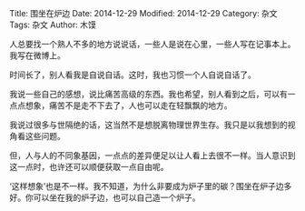 Title: 围坐在炉边
Date: 2014-12-29
Modified: 2014-12-29
Category: 杂文
Tags: 杂文
Author: 木馍

人总要找一个熟人不多的地方说说话，一些人是说在心里，一些人写在记事本上。我写在微博上。

时间长了，别人看我是自说自话。这时，我也习惯一个人自说自话了。

我说一些自己的感想，说比痛苦高级的东西。我也希望，别人看到之后，可以有一点点想象，痛苦不是走不下去了，人也可以走在轻飘飘的地方。

我说过很多与世隔绝的话，这当然不是想脱离物理世界生存。我只是以我想到的视角看这些问题。

但，人与人的不同象基因，一点点的差异便足以让人看上去很不一样。当人意识到这一点时，也许还可以顺便获取一点自由呢。

‘这样想象’也是不一样。我不知道，为什么非要成为炉子里的碳？围坐在炉子边多好。你可以坐在我的炉子边，也可以自己造一个炉子。